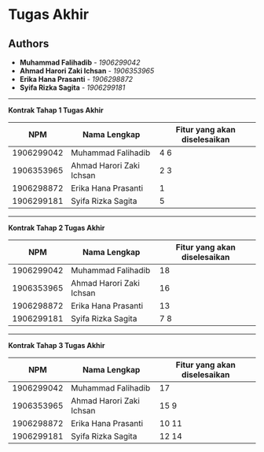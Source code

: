 # Tugas Akhir
## Authors
* **Muhammad Falihadib** - *1906299042*
* **Ahmad Harori Zaki Ichsan** - *1906353965*
* **Erika Hana Prasanti** - *1906298872*
* **Syifa Rizka Sagita** - *1906299181*
---
**Kontrak Tahap 1 Tugas Akhir**

| NPM | Nama Lengkap | Fitur yang akan diselesaikan  |
| ----------| --- | ---------- | 
| 1906299042 | Muhammad Falihadib | 4 6 |
| 1906353965 | Ahmad Harori Zaki Ichsan | 2 3 |
| 1906298872 | Erika Hana Prasanti | 1 |
| 1906299181 | Syifa Rizka Sagita | 5 |
---
**Kontrak Tahap 2 Tugas Akhir**

| NPM | Nama Lengkap | Fitur yang akan diselesaikan  |
| ----------| --- | ---------- | 
| 1906299042 | Muhammad Falihadib | 18 |
| 1906353965 | Ahmad Harori Zaki Ichsan | 16 |
| 1906298872 | Erika Hana Prasanti | 13 |
| 1906299181 | Syifa Rizka Sagita | 7 8 |
---
**Kontrak Tahap 3 Tugas Akhir**

| NPM | Nama Lengkap | Fitur yang akan diselesaikan  |
| ----------| --- | ---------- | 
| 1906299042 | Muhammad Falihadib | 17 |
| 1906353965 | Ahmad Harori Zaki Ichsan | 15 9 |
| 1906298872 | Erika Hana Prasanti | 10 11 |
| 1906299181 | Syifa Rizka Sagita | 12 14 |
